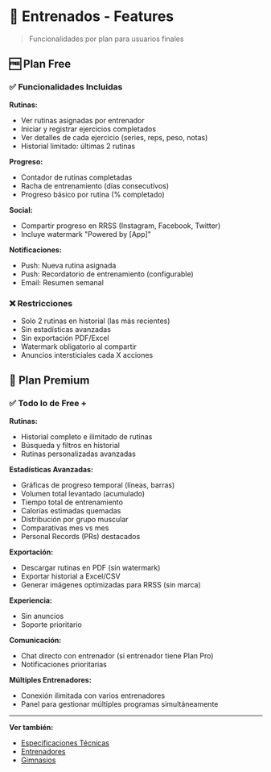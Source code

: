 # 💪 Entrenados - Features

> Funcionalidades por plan para usuarios finales

## 🆓 Plan Free

### ✅ Funcionalidades Incluidas

**Rutinas:**
- Ver rutinas asignadas por entrenador
- Iniciar y registrar ejercicios completados
- Ver detalles de cada ejercicio (series, reps, peso, notas)
- Historial limitado: últimas 2 rutinas

**Progreso:**
- Contador de rutinas completadas
- Racha de entrenamiento (días consecutivos)
- Progreso básico por rutina (% completado)

**Social:**
- Compartir progreso en RRSS (Instagram, Facebook, Twitter)
- Incluye watermark "Powered by [App]"

**Notificaciones:**
- Push: Nueva rutina asignada
- Push: Recordatorio de entrenamiento (configurable)
- Email: Resumen semanal

### ❌ Restricciones

- Solo 2 rutinas en historial (las más recientes)
- Sin estadísticas avanzadas
- Sin exportación PDF/Excel
- Watermark obligatorio al compartir
- Anuncios intersticiales cada X acciones

## 💎 Plan Premium

### ✅ Todo lo de Free +

**Rutinas:**
- Historial completo e ilimitado de rutinas
- Búsqueda y filtros en historial
- Rutinas personalizadas avanzadas

**Estadísticas Avanzadas:**
- Gráficas de progreso temporal (líneas, barras)
- Volumen total levantado (acumulado)
- Tiempo total de entrenamiento
- Calorías estimadas quemadas
- Distribución por grupo muscular
- Comparativas mes vs mes
- Personal Records (PRs) destacados

**Exportación:**
- Descargar rutinas en PDF (sin watermark)
- Exportar historial a Excel/CSV
- Generar imágenes optimizadas para RRSS (sin marca)

**Experiencia:**
- Sin anuncios
- Soporte prioritario

**Comunicación:**
- Chat directo con entrenador (si entrenador tiene Plan Pro)
- Notificaciones prioritarias

**Múltiples Entrenadores:**
- Conexión ilimitada con varios entrenadores
- Panel para gestionar múltiples programas simultáneamente

---

**Ver también:**
- [Especificaciones Técnicas](technical.md)
- [Entrenadores](../trainers/features.md)
- [Gimnasios](../gyms/features.md)
